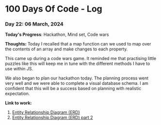 # 100 Days Of Code - Log

### Day 22: 06 March, 2024 

**Today's Progress**: Hackathon, Mind set, Code wars

**Thoughts:** Today I recalled that a map function can we used to map over the contents of an array and make changes to each property.

This came up during a code wars game. It reminded me that practising little puzzles like this will keep me in tune with the different methods I have to use within JS.

We also began to plan our hackathon today. The planning process went very well and we were able to complete a visual database schema. I am confident that this will be a success based on planning with realistic expectation.

**Link to work:** 
1. [Entity Relationship Diagram (ERD)](https://www.youtube.com/watch?v=xsg9BDiwiJE)
2. [Entity Relationship Diagram (ERD) part 2](https://www.youtube.com/watch?v=hktyW5Lp0Vo)